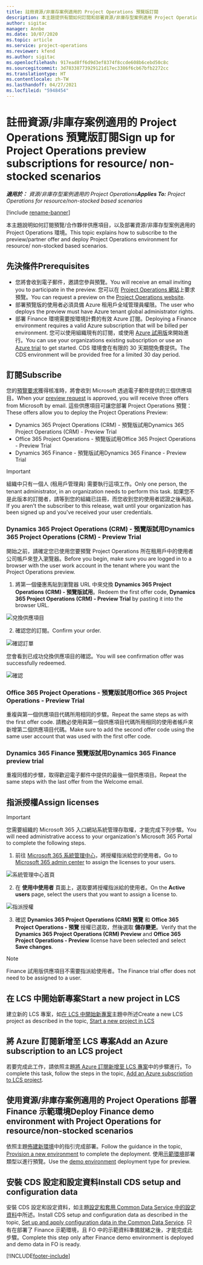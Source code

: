 ```yaml
---
title: 註冊資源/非庫存案例適用的 Project Operations 預覽版訂閱
description: 本主題提供有關如何訂閱和部署資源/非庫存型案例適用 Project Operations 的資訊。
author: sigitac
manager: Annbe
ms.date: 10/07/2020
ms.topic: article
ms.service: project-operations
ms.reviewer: kfend
ms.author: sigitac
ms.openlocfilehash: 917ead8ff6d9d3ef8374f8ccde608b6cebd50c8c
ms.sourcegitcommit: 3d78338773929121d17ec3386f6cb67bfb2272cc
ms.translationtype: HT
ms.contentlocale: zh-TW
ms.lasthandoff: 04/27/2021
ms.locfileid: "5948454"
---
```

# <a name="sign-up-for-project-operations-preview-subscriptions-for-resource-non-stocked-scenarios"></a><span data-ttu-id="248b4-103">註冊資源/非庫存案例適用的 Project Operations 預覽版訂閱</span><span class="sxs-lookup"><span data-stu-id="248b4-103">Sign up for Project Operations preview subscriptions for resource/ non-stocked scenarios</span></span>

<span data-ttu-id="248b4-104">_**適用於：** 資源/非庫存型案例適用的 Project Operations_</span><span class="sxs-lookup"><span data-stu-id="248b4-104">_**Applies To:** Project Operations for resource/non-stocked based scenarios_</span></span>

[!include [rename-banner](~/includes/cc-data-platform-banner.md)]

<span data-ttu-id="248b4-105">本主題說明如何訂閱預覽/合作夥伴供應項目，以及部署資源/非庫存型案例適用的 Project Operations 環境。</span><span class="sxs-lookup"><span data-stu-id="248b4-105">This topic explains how to subscribe to the preview/partner offer and deploy Project Operations environment for resource/ non-stocked based scenarios.</span></span>

## <a name="prerequisites"></a><span data-ttu-id="248b4-106">先決條件</span><span class="sxs-lookup"><span data-stu-id="248b4-106">Prerequisites</span></span>

- <span data-ttu-id="248b4-107">您將會收到電子郵件，邀請您參與預覽。</span><span class="sxs-lookup"><span data-stu-id="248b4-107">You will receive an email inviting you to participate in the preview.</span></span> <span data-ttu-id="248b4-108">您可以在 [Project Operations 網站](https://dynamics.microsoft.com/en-us/project-operations/overview/)上要求預覽。</span><span class="sxs-lookup"><span data-stu-id="248b4-108">You can request a preview on the [Project Operations website](https://dynamics.microsoft.com/en-us/project-operations/overview/).</span></span>
- <span data-ttu-id="248b4-109">部署預覽版的使用者必須具備 Azure 租用戶全域管理員權限。</span><span class="sxs-lookup"><span data-stu-id="248b4-109">The user who deploys the preview must have Azure tenant global administrator rights.</span></span>
- <span data-ttu-id="248b4-110">部署 Finance 環境需要按環境計費的有效 Azure 訂閱。</span><span class="sxs-lookup"><span data-stu-id="248b4-110">Deploying a Finance environment requires a valid Azure subscription that will be billed per environment.</span></span> <span data-ttu-id="248b4-111">您可以使用組織現有的訂閱，或使用 [Azure 試用版](https://azure.microsoft.com/en-us/free/)來開始進行。</span><span class="sxs-lookup"><span data-stu-id="248b4-111">You can use your organizations existing subscription or use an [Azure trial](https://azure.microsoft.com/en-us/free/) to get started.</span></span> <span data-ttu-id="248b4-112">CDS 環境會在有限的 30 天期間免費提供。</span><span class="sxs-lookup"><span data-stu-id="248b4-112">The CDS environment will be provided free for a limited 30 day period.</span></span>

## <a name="subscribe"></a><span data-ttu-id="248b4-113">訂閱</span><span class="sxs-lookup"><span data-stu-id="248b4-113">Subscribe</span></span>

<span data-ttu-id="248b4-114">您的[預覽要求](https://forms.office.com/FormsPro/Pages/ResponsePage.aspx?id=v4j5cvGGr0GRqy180BHbR56j8lZs0FdAvwT75_WNFyxUMkRDV1NYQU5TNjE2VjhKOVBUNVg2R0s1NC4u)獲得核准時，將會收到 Microsoft 透過電子郵件提供的三個供應項目。</span><span class="sxs-lookup"><span data-stu-id="248b4-114">When your [preview request](https://forms.office.com/FormsPro/Pages/ResponsePage.aspx?id=v4j5cvGGr0GRqy180BHbR56j8lZs0FdAvwT75_WNFyxUMkRDV1NYQU5TNjE2VjhKOVBUNVg2R0s1NC4u) is approved, you will receive three offers from Microsoft by email.</span></span> <span data-ttu-id="248b4-115">這些供應項目可讓您部署 Project Operations 預覽：</span><span class="sxs-lookup"><span data-stu-id="248b4-115">These offers allow you to deploy the Project Operations Preview:</span></span>

- <span data-ttu-id="248b4-116">Dynamics 365 Project Operations (CRM) - 預覽版試用</span><span class="sxs-lookup"><span data-stu-id="248b4-116">Dynamics 365 Project Operations (CRM) - Preview Trial</span></span>
- <span data-ttu-id="248b4-117">Office 365 Project Operations - 預覽版試用</span><span class="sxs-lookup"><span data-stu-id="248b4-117">Office 365 Project Operations - Preview Trial</span></span>
- <span data-ttu-id="248b4-118">Dynamics 365 Finance - 預覽版試用</span><span class="sxs-lookup"><span data-stu-id="248b4-118">Dynamics 365 Finance - Preview Trial</span></span>

> [!IMPORTANT]
> <span data-ttu-id="248b4-119">組織中只有一個人 (租用戶管理員) 需要執行這項工作。</span><span class="sxs-lookup"><span data-stu-id="248b4-119">Only one person, the tenant administrator, in an organization needs to perform this task.</span></span> <span data-ttu-id="248b4-120">如果您不是此版本的訂閱者，請等到您的組織已註冊，而您收到您的使用者認證之後再說。</span><span class="sxs-lookup"><span data-stu-id="248b4-120">If you aren't the subscriber to this release, wait until your organization has been signed up and you've received your user credentials.</span></span>

### <a name="dynamics-365-project-operations-crm---preview-trial"></a><span data-ttu-id="248b4-121">Dynamics 365 Project Operations (CRM) - 預覽版試用</span><span class="sxs-lookup"><span data-stu-id="248b4-121">Dynamics 365 Project Operations (CRM) - Preview Trial</span></span> 

<span data-ttu-id="248b4-122">開始之前，請確定您已使用您要預覽 Project Operations 所在租用戶中的使用者公司帳戶來登入瀏覽器。</span><span class="sxs-lookup"><span data-stu-id="248b4-122">Before you begin, make sure you are logged in to a browser with the user work account in the tenant where you want the Project Operations preview.</span></span>

1. <span data-ttu-id="248b4-123">將第一個優惠馬貼到瀏覽器 URL 中來兌換 **Dynamics 365 Project Operations (CRM) - 預覽版試用**。</span><span class="sxs-lookup"><span data-stu-id="248b4-123">Redeem the first offer code, **Dynamics 365 Project Operations (CRM) - Preview Trial** by pasting it into the browser URL.</span></span>

![兌換供應項目](./media/16RedeemFirstOfferNew.png)

2. <span data-ttu-id="248b4-125">確認您的訂閱。</span><span class="sxs-lookup"><span data-stu-id="248b4-125">Confirm your order.</span></span>

![確認訂單](./media/17ConfirmOrderNew.png)

<span data-ttu-id="248b4-127">您會看到已成功兌換供應項目的確認。</span><span class="sxs-lookup"><span data-stu-id="248b4-127">You will see confirmation offer was successfully redeemed.</span></span>

![確認](./media/18OrderConfirmationNew.png)

### <a name="office-365-project-operations---preview-trial"></a><span data-ttu-id="248b4-129">Office 365 Project Operations - 預覽版試用</span><span class="sxs-lookup"><span data-stu-id="248b4-129">Office 365 Project Operations - Preview Trial</span></span>

<span data-ttu-id="248b4-130">重複與第一個供應項目代碼所用相同的步驟。</span><span class="sxs-lookup"><span data-stu-id="248b4-130">Repeat the same steps as with the first offer code.</span></span> <span data-ttu-id="248b4-131">請務必使用與第一個供應項目代碼所用相同的使用者帳戶來新增第二個供應項目代碼。</span><span class="sxs-lookup"><span data-stu-id="248b4-131">Make sure to add the second offer code using the same user account that was used with the first offer code.</span></span>

### <a name="dynamics-365-finance-preview-trial"></a><span data-ttu-id="248b4-132">Dynamics 365 Finance 預覽版試用</span><span class="sxs-lookup"><span data-stu-id="248b4-132">Dynamics 365 Finance preview trial</span></span>

<span data-ttu-id="248b4-133">重複同樣的步驟，取得歡迎電子郵件中提供的最後一個供應項目。</span><span class="sxs-lookup"><span data-stu-id="248b4-133">Repeat the same steps with the last offer from the Welcome email.</span></span>

## <a name="assign-licenses"></a><span data-ttu-id="248b4-134">指派授權</span><span class="sxs-lookup"><span data-stu-id="248b4-134">Assign licenses</span></span>

> [!IMPORTANT]
> <span data-ttu-id="248b4-135">您需要組織的 Microsoft 365 入口網站系統管理存取權，才能完成下列步驟。</span><span class="sxs-lookup"><span data-stu-id="248b4-135">You will need administrative access to your organization's Microsoft 365 Portal to complete the following steps.</span></span>

1. <span data-ttu-id="248b4-136">前往 [Microsoft 365 系統管理中心](https://portal.office.com/)，將授權指派給您的使用者。</span><span class="sxs-lookup"><span data-stu-id="248b4-136">Go to [Microsoft 365 admin center](https://portal.office.com/) to assign the licenses to your users.</span></span>

![系統管理中心首頁](./media/14AdminPortal.png)

2. <span data-ttu-id="248b4-138">在 **使用中使用者** 頁面上，選取要將授權指派給的使用者。</span><span class="sxs-lookup"><span data-stu-id="248b4-138">On the **Active users** page, select the users that you want to assign a license to.</span></span>

![指派授權](./media/15AssignLicenses.png)

3. <span data-ttu-id="248b4-140">確認 **Dynamics 365 Project Operations (CRM) 預覽** 和 **Office 365 Project Operations - 預覽** 授權已選取，然後選取 **儲存變更**。</span><span class="sxs-lookup"><span data-stu-id="248b4-140">Verify that the **Dynamics 365 Project Operations (CRM) Preview** and **Office 365 Project Operations - Preview** license have been selected and select **Save changes**.</span></span>

> [!NOTE]
> <span data-ttu-id="248b4-141">Finance 試用版供應項目不需要指派給使用者。</span><span class="sxs-lookup"><span data-stu-id="248b4-141">The Finance trial offer does not need to be assigned to a user.</span></span>

## <a name="start-a-new-project-in-lcs"></a><span data-ttu-id="248b4-142">在 LCS 中開始新專案</span><span class="sxs-lookup"><span data-stu-id="248b4-142">Start a new project in LCS</span></span>

<span data-ttu-id="248b4-143">建立新的 LCS 專案，如[在 LCS 中開始新專案](create-lcs-project.md)主題中所述</span><span class="sxs-lookup"><span data-stu-id="248b4-143">Create a new LCS project as described in the topic, [Start a new project in LCS](create-lcs-project.md)</span></span>

## <a name="add-an-azure-subscription-to-an-lcs-project"></a><span data-ttu-id="248b4-144">將 Azure 訂閱新增至 LCS 專案</span><span class="sxs-lookup"><span data-stu-id="248b4-144">Add an Azure subscription to an LCS project</span></span>

<span data-ttu-id="248b4-145">若要完成此工作，請依照主題[將 Azure 訂閱新增至 LCS 專案](resource-add-azure-subscription-lcs-project.md)中的步驟進行。</span><span class="sxs-lookup"><span data-stu-id="248b4-145">To complete this task, follow the steps in the topic, [Add an Azure subscription to LCS project](resource-add-azure-subscription-lcs-project.md).</span></span>

## <a name="deploy-finance-demo-environment-with-project-operations-for-resourcenon-stocked-scenarios"></a><span data-ttu-id="248b4-146">使用資源/非庫存案例適用的 Project Operations 部署 Finance 示範環境</span><span class="sxs-lookup"><span data-stu-id="248b4-146">Deploy Finance demo environment with Project Operations for resource/non-stocked scenarios</span></span>

<span data-ttu-id="248b4-147">依照主題[佈建新環境](resource-provision-new-environment.md)中的指引完成部署。</span><span class="sxs-lookup"><span data-stu-id="248b4-147">Follow the guidance in the topic, [Provision a new environment](resource-provision-new-environment.md) to complete the deployment.</span></span> <span data-ttu-id="248b4-148">使用[示範環境](/dynamics365/fin-ops-core/dev-itpro/deployment/deploy-demo-environment)部署類型以進行預覽。</span><span class="sxs-lookup"><span data-stu-id="248b4-148">Use the [demo environment](/dynamics365/fin-ops-core/dev-itpro/deployment/deploy-demo-environment) deployment type for preview.</span></span> 

## <a name="install-cds-setup-and-configuration-data"></a><span data-ttu-id="248b4-149">安裝 CDS 設定和設定資料</span><span class="sxs-lookup"><span data-stu-id="248b4-149">Install CDS setup and configuration data</span></span>

<span data-ttu-id="248b4-150">安裝 CDS 設定和設定資料，如主題[設定和套用 Common Data Service 中的設定資料](resource-apply-pro-setup-config-data.md)中所述。</span><span class="sxs-lookup"><span data-stu-id="248b4-150">Install CDS setup and configuration data as described in the topic, [Set up and apply configuration data in the Common Data Service](resource-apply-pro-setup-config-data.md).</span></span>
<span data-ttu-id="248b4-151">只有在部署了 Finance 示範環境，且 FO 中的示範資料準備就緒之後，才能完成此步驟。</span><span class="sxs-lookup"><span data-stu-id="248b4-151">Complete this step only after Finance demo environment is deployed and demo data in FO is ready.</span></span>


[!INCLUDE[footer-include](../includes/footer-banner.md)]